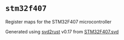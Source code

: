 # `stm32f407`

Register maps for the STM32F407 microcontroller

Generated using [svd2rust] v0.17 from [STM32F407.svd]

[STM32F407.svd]: https://github.com/posborne/cmsis-svd/blob/master/data/STMicro/STM32F407.svd
[svd2rust]: https://github.com/rust-embedded/svd2rust/
